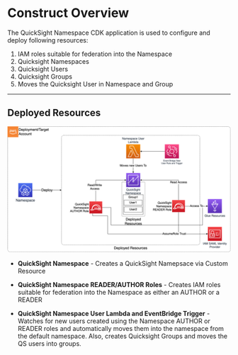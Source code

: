 # Construct Overview

The QuickSight Namespace CDK application is used to configure and deploy following resources:
1. IAM roles suitable for federation into the Namespace
2. Quicksight Namespaces
3. Quicksight Users
4. Quicksight Groups
5. Moves the Quicksight User in Namespace and Group

***

## Deployed Resources

![quicksight-namespace](docs/quicksight-namespace.png)

* **QuickSight Namespace** - Creates a QuickSight Namepsace via Custom Resource

* **QuickSight Namespace READER/AUTHOR Roles** - Creates IAM roles suitable for federation into the Namespace as either an AUTHOR or a READER

* **QuickSight Namespace User Lambda and EventBridge Trigger** - Watches for new users created using the Namespace AUTHOR or READER roles and automatically moves them into the namespace from the default namespace. Also, creates Quicksight Groups and moves the QS users into groups.
